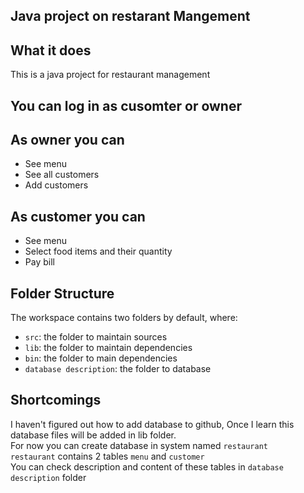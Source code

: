 ## Java project on restarant Mangement

## What it does
This is a java project for restaurant management <br>

## You can log in as cusomter or owner 

## As owner you can
- See menu
- See all customers
- Add customers
## As customer you can
- See menu
- Select food items and their quantity
- Pay bill
 

## Folder Structure

The workspace contains two folders by default, where:

- `src`: the folder to maintain sources
- `lib`: the folder to maintain dependencies
- `bin`: the folder to main dependencies
- `database description`: the folder to database

## Shortcomings 
I haven't figured out how to add database to github,
Once I learn this database files will be added in lib folder. <br>
For now you can create database in system named `restaurant` <br>
`restaurant` contains 2 tables `menu` and `customer`<br>
You can check description and content of these tables in `database description` folder

